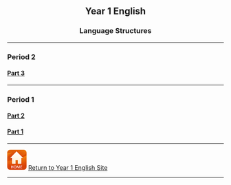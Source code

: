 <h2> 
<p align="center">
Year 1 English
</p>
</h2>

<h3> 
<p align="center">
Language Structures
</p>
</h3>

***
### Period 2
<!---#### [Part 5](https://tangerina-pt.github.io/English/Y1_conv_p5)
#### [Part 4](https://tangerina-pt.github.io/English/Y1_conv_p4)-->
#### [Part 3](https://tangerina-pt.github.io/English/Y1_conv_p3)

***
### Period 1
#### [Part 2](https://tangerina-pt.github.io/English/Y1_conv_p2)
#### [Part 1](https://tangerina-pt.github.io/English/Y1_conv_p1)

***
[![home](/images/home.PNG)](https://tangerina-pt.github.io/English/Year1) [Return to Year 1 English Site](https://tangerina-pt.github.io/English/Year1)

***
